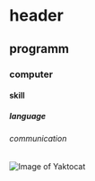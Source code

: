 # header 
## programm 
### computer
#### skill
##### language
###### communication
![Image of Yaktocat](https://octodex.github.com/images/yaktocat.png)

